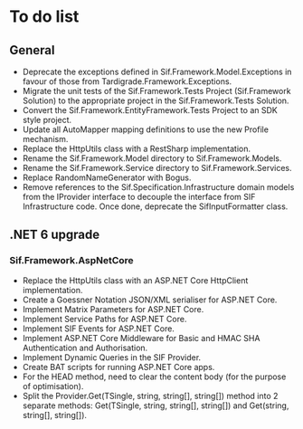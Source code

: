 # To do list

## General

- Deprecate the exceptions defined in Sif.Framework.Model.Exceptions in favour of those from Tardigrade.Framework.Exceptions.
- Migrate the unit tests of the Sif.Framework.Tests Project (Sif.Framework Solution) to the appropriate project in the Sif.Framework.Tests Solution.
- Convert the Sif.Framework.EntityFramework.Tests Project to an SDK style project.
- Update all AutoMapper mapping definitions to use the new Profile mechanism.
- Replace the HttpUtils class with a RestSharp implementation.
- Rename the Sif.Framework.Model directory to Sif.Framework.Models.
- Rename the Sif.Framework.Service directory to Sif.Framework.Services.
- Replace RandomNameGenerator with Bogus.
- Remove references to the Sif.Specification.Infrastructure domain models from the IProvider interface to decouple the interface from SIF Infrastructure code. Once done, deprecate the SifInputFormatter class.

## .NET 6 upgrade

### Sif.Framework.AspNetCore

- Replace the HttpUtils class with an ASP.NET Core HttpClient implementation.
- Create a Goessner Notation JSON/XML serialiser for ASP.NET Core.
- Implement Matrix Parameters for ASP.NET Core.
- Implement Service Paths for ASP.NET Core.
- Implement SIF Events for ASP.NET Core.
- Implement ASP.NET Core Middleware for Basic and HMAC SHA Authentication and Authorisation.
- Implement Dynamic Queries in the SIF Provider.
- Create BAT scripts for running ASP.NET Core apps.
- For the HEAD method, need to clear the content body (for the purpose of optimisation).
- Split the Provider.Get(TSingle, string, string[], string[]) method into 2 separate methods: Get(TSingle, string, string[], string[]) and Get(string, string[], string[]).
